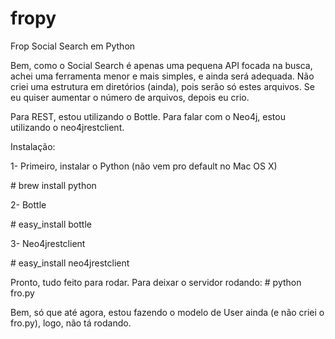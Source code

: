 fropy
=====

Frop Social Search em Python

Bem, como o Social Search é apenas uma pequena API focada na busca, achei uma ferramenta menor e mais simples, e ainda
será adequada. Não criei uma estrutura em diretórios (ainda), pois serão só estes arquivos. Se eu quiser aumentar
o número de arquivos, depois eu crio.

Para REST, estou utilizando o Bottle.
Para falar com o Neo4j, estou utilizando o neo4jrestclient.

Instalação:

1- Primeiro, instalar o Python (não vem pro default no Mac OS X)

\# brew install python

2- Bottle

\# easy_install bottle

3- Neo4jrestclient

\# easy_install neo4jrestclient

Pronto, tudo feito para rodar. Para deixar o servidor rodando:
\# python fro.py

Bem, só que até agora, estou fazendo o modelo de User ainda (e não criei o fro.py), logo, não tá rodando.

